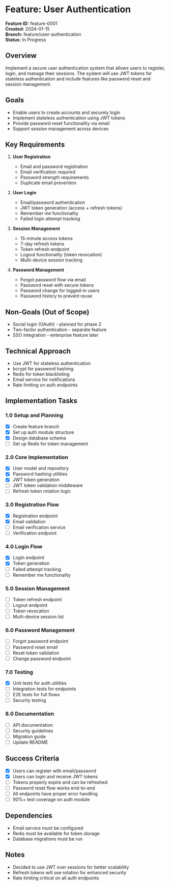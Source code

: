 # Feature: User Authentication

**Feature ID:** feature-0001  
**Created:** 2024-01-15  
**Branch:** feature/user-authentication  
**Status:** In Progress

## Overview
Implement a secure user authentication system that allows users to register, login, and manage their sessions. The system will use JWT tokens for stateless authentication and include features like password reset and session management.

## Goals
- Enable users to create accounts and securely login
- Implement stateless authentication using JWT tokens
- Provide password reset functionality via email
- Support session management across devices

## Key Requirements
1. **User Registration**
   - Email and password registration
   - Email verification required
   - Password strength requirements
   - Duplicate email prevention

2. **User Login**
   - Email/password authentication
   - JWT token generation (access + refresh tokens)
   - Remember me functionality
   - Failed login attempt tracking

3. **Session Management**
   - 15-minute access tokens
   - 7-day refresh tokens
   - Token refresh endpoint
   - Logout functionality (token revocation)
   - Multi-device session tracking

4. **Password Management**
   - Forgot password flow via email
   - Password reset with secure tokens
   - Password change for logged-in users
   - Password history to prevent reuse

## Non-Goals (Out of Scope)
- Social login (OAuth) - planned for phase 2
- Two-factor authentication - separate feature
- SSO integration - enterprise feature later

## Technical Approach
- Use JWT for stateless authentication
- bcrypt for password hashing
- Redis for token blacklisting
- Email service for notifications
- Rate limiting on auth endpoints

## Implementation Tasks

### 1.0 Setup and Planning
- [x] Create feature branch
- [x] Set up auth module structure
- [x] Design database schema
- [ ] Set up Redis for token management

### 2.0 Core Implementation
- [x] User model and repository
- [x] Password hashing utilities
- [x] JWT token generation
- [ ] JWT token validation middleware
- [ ] Refresh token rotation logic

### 3.0 Registration Flow
- [x] Registration endpoint
- [x] Email validation
- [ ] Email verification service
- [ ] Verification endpoint

### 4.0 Login Flow
- [x] Login endpoint
- [x] Token generation
- [ ] Failed attempt tracking
- [ ] Remember me functionality

### 5.0 Session Management
- [ ] Token refresh endpoint
- [ ] Logout endpoint
- [ ] Token revocation
- [ ] Multi-device session list

### 6.0 Password Management
- [ ] Forgot password endpoint
- [ ] Password reset email
- [ ] Reset token validation
- [ ] Change password endpoint

### 7.0 Testing
- [x] Unit tests for auth utilities
- [ ] Integration tests for endpoints
- [ ] E2E tests for full flows
- [ ] Security testing

### 8.0 Documentation
- [ ] API documentation
- [ ] Security guidelines
- [ ] Migration guide
- [ ] Update README

## Success Criteria
- [x] Users can register with email/password
- [x] Users can login and receive JWT tokens
- [ ] Tokens properly expire and can be refreshed
- [ ] Password reset flow works end-to-end
- [ ] All endpoints have proper error handling
- [ ] 90%+ test coverage on auth module

## Dependencies
- Email service must be configured
- Redis must be available for token storage
- Database migrations must be run

## Notes
- Decided to use JWT over sessions for better scalability
- Refresh tokens will use rotation for enhanced security
- Rate limiting critical on all auth endpoints